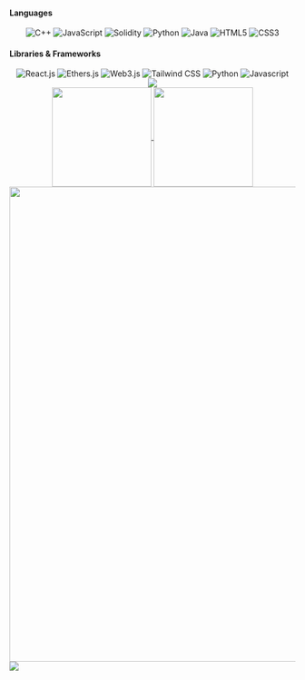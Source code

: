 #### Languages
<div align="center">
  <img src="https://img.shields.io/badge/C%2B%2B-00599C?style=for-the-badge&logo=c%2B%2B&logoColor=white" alt="C++"/> 
  <img src="https://img.shields.io/badge/JavaScript-F7DF1E?style=for-the-badge&logo=javascript&logoColor=black" alt="JavaScript"/>
  <img src="https://img.shields.io/badge/Solidity-DDDDDD?style=for-the-badge&logo=solidity&logoColor=black" alt="Solidity"/>
  <img src="https://img.shields.io/badge/Python-3776AB?style=for-the-badge&logo=python&logoColor=white" alt="Python"/> 
  <img src="https://res.cloudinary.com/practicaldev/image/fetch/s--KR6jSVNe--/c_limit%2Cf_auto%2Cfl_progressive%2Cq_auto%2Cw_880/https://img.shields.io/badge/Java-ED8B00%3Fstyle%3Dfor-the-badge%26logo%3Djava%26logoColor%3Dwhite" alt="Java"/>
  <img src="https://img.shields.io/badge/HTML5-E34F26?style=for-the-badge&logo=html5&logoColor=white" alt="HTML5"/> 
  <img src="https://img.shields.io/badge/CSS3-1572B6?style=for-the-badge&logo=css3&logoColor=white" alt="CSS3"/> 
  
  
</div>

#### Libraries & Frameworks
<div align="center">
  <img src="https://img.shields.io/badge/React.js-20232A?style=for-the-badge&logo=react&logoColor=61DAFB" alt="React.js"/>
  <img src="https://img.shields.io/badge/Ethers.js-2535A0?style=for-the-badge&logo=ethersdotjs&logoColor=white" alt="Ethers.js"/> 
  <img src="https://img.shields.io/badge/Web3.js-EF6830?style=for-the-badge&logo=web3dotjs&logoColor=white" alt="Web3.js"/> 
  <img src="https://img.shields.io/badge/Tailwind_CSS-38BDF8?style=for-the-badge&logo=tailwind-css&logoColor=white" alt="Tailwind CSS"/> 
  <img src="https://img.shields.io/badge/useDApp-807CE2?style=for-the-badge&logo=usedapp2B&logoColor=white" alt="Python"/> 
  <img src="https://img.shields.io/badge/Kivy-404143?style=for-the-badge&logo=kivy&logoColor=white" alt="Javascript"/> 
</div>

<div align="center">
  <img src='http://github-profile-summary-cards.vercel.app/api/cards/profile-details?username=snowyfield1906&theme=vue'/>
</div>

<div align="center">
  <a href="https://fb.com/trantieuvann">
  <img align="center" src="https://github-readme-stats.vercel.app/api?username=SnowyField1906&show_icons=true&theme=vue&include_all_commits=true&show_owner=true&hide=stars" height="175px"/>
</a>
<a href="http://fb.com/trantieuvann">
  <img align="center" src="https://github-readme-stats.vercel.app/api/top-langs/?username=SnowyField1906&layout=compact&theme=vue&langs_count=8" height="175px"/>
</a>
<a href="https://wakatime.com/@SnowyField1906">
  <img align="center" src="https://github-readme-stats.vercel.app/api/wakatime?username=SnowyField1906&theme=vue&v=1" width="837px"/>
</a>
</div>

<a>
  <img align="center" src="https://gpvc.arturio.dev/SnowyField1906">
</a>

